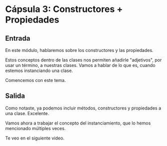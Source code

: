 # Cápsula 3: Constructores + Propiedades

## Entrada
En este módulo, hablaremos sobre los constructores y las propiedades.

Estos conceptos dentro de las clases nos permiten añadirle "adjetivos", por usar un término, a nuestras clases. Vamos a hablar de lo que es, cuando estemos instanciando una clase.

Comencemos con este tema.


## Salida

Como notaste, ya podemos incluir métodos, constructores y propiedades a una clase. Excelente.

Vamos ahora a trabajar el concepto del instanciamiento, que lo hemos mencionado múltiples veces.

Te veo en el siguiente video.